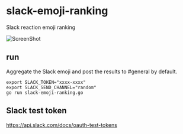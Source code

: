 # slack-emoji-ranking
Slack reaction emoji ranking

![ScreenShot](https://github.com/dondoko-susumu/slack-emoji-ranking/blob/master/ScreenShot.png)

## run
Aggregate the Slack emoji and post the results to #general by default.

```
export SLACK_TOKEN="xxxx-xxxx"
export SLACK_SEND_CHANNEL="random"
go run slack-emoji-ranking.go
```

## Slack test token
https://api.slack.com/docs/oauth-test-tokens
